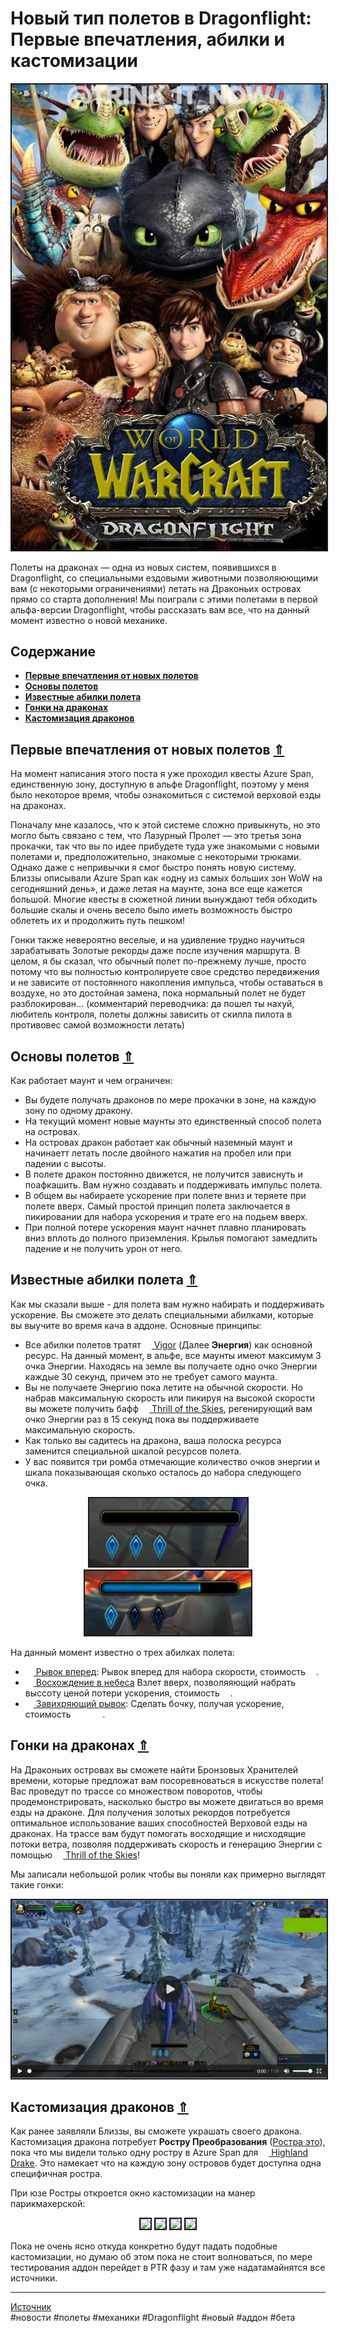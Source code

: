 # Новый тип полетов в Dragonflight: Первые впечатления, абилки и кастомизации

<center>
<img src=https://raw.githubusercontent.com/MagicalCow/TrinkIT-News/main/Sources/Assets/WH327680/WH327680-01.jpg float=center border=2>
</center> 

Полеты на драконах — одна из новых систем, появившихся в Dragonflight, со специальными ездовыми животными позволяюющими вам (с некоторыми ограничениями) летать на Драконьих островах прямо со старта дополнения! Мы поиграли с этими полетами в первой альфа-версии Dragonflight, чтобы рассказать вам все, что на данный момент известно о новой механике.

<a name="toc"/>

## Содержание
- **[Первые впечатления от новых полетов](#dragonriding-first-impressions)**
- **[Основы полетов](#dragonriding-basics)**
- **[Известные абилки полета](#known-dragonriding-abilities)**
- **[Гонки на драконах](#dragonriding-races)**
- **[Кастомизация драконов](#dragonriding-customization)**	

<a name="#dragonriding-first-impressions"/>

## Первые впечатления от новых полетов [⇑](#toc)
На момент написания этого поста я уже проходил квесты Azure Span, единственную зону, доступную в альфе Dragonflight, поэтому у меня было некоторое время, чтобы ознакомиться с системой верховой езды на драконах.

Поначалу мне казалось, что к этой системе сложно привыкнуть, но это могло быть связано с тем, что Лазурный Пролет — это третья зона прокачки, так что вы по идее прибудете туда уже знакомыми с новыми полетами и, предположительно, знакомые с некоторыми трюками. Однако даже с непривычки я смог быстро понять новую систему. Близзы описывали Azure Span как «одну из самых больших зон WoW на сегодняшний день», и даже летая на маунте, зона все еще кажется большой. Многие квесты в сюжетной линии вынуждают тебя обходить большие скалы и очень весело было иметь возможность быстро облететь их и продолжить путь пешком!

Гонки также невероятно веселые, и на удивление трудно научиться зарабатывать Золотые рекорды даже после изучения маршрута. В целом, я бы сказал, что обычный полет по-прежнему лучше, просто потому что вы полностью контролируете свое средство передвижения и не зависите от постоянного накопления импульса, чтобы оставаться в воздухе, но это достойная замена, пока нормальный полет не будет разблокирован... (комментарий переводчика: да пошел ты нахуй, любитель контроля, полеты должны зависить от скилла пилота в противовес самой возможности летать)

<a name="#dragonriding-basics"/>

## Основы полетов [⇑](#toc)
Как работает маунт и чем ограничен:
- Вы будете получать драконов по мере прокачки в зоне, на каждую зону по одному дракону.
- На текущий момент новые маунты это единственный способ полета на островах.
- На островах дракон работает как обычный наземный маунт и начинаетт летать после двойного нажатия на пробел или при падении с высоты.
- В полете дракон постоянно движется, не получится зависнуть и поафкашить. Вам нужно создавать и поддерживать импульс полета.
- В общем вы набираете ускорение при полете вниз и теряете при полете вверх. Самый простой принцип полета заключается в пикировании для набора ускорения и трате его на подьем вверх.
- При полной потере ускорения маунт начнет плавно планировать вниз вплоть до полного приземления. Крылья помогают замедлить падение и не получить урон от него.

<a name="#known-dragonriding-abilities"/>

## Известные абилки полета [⇑](#toc)
Как мы сказали выше - для полета вам нужно набирать и поддерживать ускорение. Вы сможете это делать специальными абилками, которые вы выучите во время кача в аддоне. Основные принципы:
- Все абилки полетов тратят <a href="https://www.wowhead.com/beta/spell=383359"><img src="https://wow.zamimg.com/images/wow/icons/large/ability_dragonriding_vigor01.jpg" width="13" height="13"/> Vigor</a> (Далее **Энергия**) как основной ресурс. На данный момент, в альфе, все маунты имеют максимум 3 очка Энергии. Находясь на земле вы получаете одно очко Энергии каждые 30 секунд, причем это не требует самого маунта.
- Вы не получаете Энергию пока летите на обычной скорости. Но набрав максимальную скорость или пикируя на высокой скорости вы можете получить бафф <a href="https://www.wowhead.com/beta/spell=383366"><img src="https://wow.zamimg.com/images/wow/icons/large/ability_dragonriding_thrilloftheskies01.jpg" width="13" height="13"/> Thrill of the Skies</a>, регенирующий вам очко Энергии раз в 15 секунд пока вы поддерживаете максимальную скорость.
- Как только вы садитесь на дракона, ваша полоска ресурса заменится специальной шкалой ресурсов полета.
- У вас появится три ромба отмечающие количество очков энергии и шкала показывающая сколько осталось до набора следующего очка.

<center>
<img src=https://raw.githubusercontent.com/MagicalCow/TrinkIT-News/main/Sources/Assets/WH327680/WH327680-02.png float=center border=2><img src=https://raw.githubusercontent.com/MagicalCow/TrinkIT-News/main/Sources/Assets/WH327680/WH327680-03.png float=center border=2>
</center> 

На данный момент известно о трех абилках полета:
- <a href="https://www.wowhead.com/beta/spell=376743"><img src="https://wow.zamimg.com/images/wow/icons/large/inv_icon_wing08b.jpg" width="13" height="13"/> Рывок вперед</a>: Рывок вперед для набора скорости, стоимость <a href="https://www.wowhead.com/beta/spell=383359"><img src="https://wow.zamimg.com/images/wow/icons/large/ability_dragonriding_vigor01.jpg" width="13" height="13"/></a>.
- <a href="https://www.wowhead.com/beta/spell=372610"><img src="https://wow.zamimg.com/images/wow/icons/large/ability_dragonriding_upwardflap01.jpg" width="13" height="13"/> Восхождение в небеса</a> Взлет вверх, позволяяющий набрать выссоту ценой потери ускорения, стоимость <a href="https://www.wowhead.com/beta/spell=383359"><img src="https://wow.zamimg.com/images/wow/icons/large/ability_dragonriding_vigor01.jpg" width="13" height="13"/></a>.
- <a href="https://www.wowhead.com/beta/spell=361584"><img src="https://wow.zamimg.com/images/wow/icons/tiny/ability_dragonriding_barrelroll01.gif" width="13" height="13"/> Завихряющий рывок</a>: Сделать бочку, получая ускорение, стоимость <a href="https://www.wowhead.com/beta/spell=383359"><img src="https://wow.zamimg.com/images/wow/icons/large/ability_dragonriding_vigor01.jpg" width="13" height="13"/></a> <a href="https://www.wowhead.com/beta/spell=383359"><img src="https://wow.zamimg.com/images/wow/icons/large/ability_dragonriding_vigor01.jpg" width="13" height="13"/></a> <a href="https://www.wowhead.com/beta/spell=383359"><img src="https://wow.zamimg.com/images/wow/icons/large/ability_dragonriding_vigor01.jpg" width="13" height="13"/></a>.

<a name="#dragonriding-races"/>

## Гонки на драконах [⇑](#toc)
На Драконьих островах вы сможете найти Бронзовых Хранителей времени, которые предложат вам посоревноваться в искусстве полета! Вас проведут по трассе со множеством поворотов, чтобы продемонстрировать, насколько быстро вы можете двигаться во время езды на драконе. Для получения золотых рекордов потребуется оптимальное использование ваших способностей Верховой езды на драконах. На трассе вам будут помогать восходящие и нисходящие потоки ветра, позволяя поддерживать скорость и генерацию Энергии с помощью <a href="https://www.wowhead.com/beta/spell=383366"><img src="https://wow.zamimg.com/images/wow/icons/large/ability_dragonriding_thrilloftheskies01.jpg" width="13" height="13"/> Thrill of the Skies</a>!  

Мы записали небольшой ролик чтобы вы поняли как примерно выглядят такие гонки:
<center>
<a href="https://www.wowhead.com/video-stream/231319-race-time"><img src=https://raw.githubusercontent.com/MagicalCow/TrinkIT-News/main/Sources/Assets/WH327680/WH327680-04.png float=center border=2></a>
</center> 
 
<a name="#dragonriding-customization"/>

## Кастомизация драконов [⇑](#toc)
Как ранее заявляли Близзы, вы сможете украшать своего дракона. Кастомизация дракона потребует **Ростру Преобразования** ([Ростра это](https://ru.wikipedia.org/wiki/%D0%A0%D0%BE%D1%81%D1%82%D1%80%D0%B0)), пока что мы видели только одну ростру в Azure Span для  <a href="https://www.wowhead.com/beta/item=194705"><img src="https://wow.zamimg.com/images/wow/icons/large/ability_mount_netherdrakeelite.jpg" width="13" height="13"/> Highland Drake</a>. Это намекает что на каждую зону островов будет доступна одна специфичная ростра.  

При юзе Ростры откроется окно кастомизации на манер парикмахерской:
<center>
<img src=https://wow.zamimg.com/uploads/screenshots/normal/1067542.jpg float=center border=2>
<img src=https://wow.zamimg.com/uploads/screenshots/normal/1067543.jpg float=center border=2>
<img src=https://wow.zamimg.com/uploads/screenshots/normal/1067545.jpg float=center border=2>
<img src=https://wow.zamimg.com/uploads/screenshots/normal/1067546.jpg float=center border=2>
</center>  

Пока не очень ясно откуда конкретно будут падать подобные кастомизации, но думаю об этом пока не стоит волноваться, по мере тестирования аддон перейдет в PTR фазу и там уже надатамайнятся все источники.

---
[Источник](https://www.wowhead.com/news/327680)  
#новости #полеты #механики #Dragonflight #новый #аддон #бета